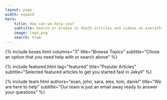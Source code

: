 ```yaml
---
layout: page
width: expand
hero:
    title: How can we help you?
    subtitle: Search or browse in depth articles and videos on everything on Docs Jekyll theme, from basic theme setup to customisation and development
    image: logo.png
    search: true
---
```


{% include boxes.html columns="3" title="Browse Topics" subtitle="Chose an option that you need help with or search above" %}

{% include featured.html tag="featured" title="Popular Articles" subtitle="Selected featured articles to get you started fast in Jekyll" %}

{% include team.html authors="evan, john, sara, alex, tom, daniel" title="We are here to help" subtitle="Our team is just an email away ready to answer your questions" %}

